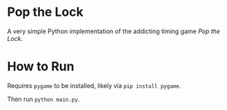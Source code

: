 # Pop the Lock

A very simple Python implementation of the addicting timing game *Pop the Lock*.

# How to Run

Requires `pygame` to be installed, likely via `pip install pygame`.

Then run `python main.py`.
